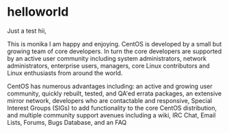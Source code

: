 # helloworld
Just a test
hii,

This is monika I am happy and enjoying.
CentOS is developed by a small but growing team of core developers.  In turn the core developers are supported by an active user community including system administrators, network administrators, enterprise users, managers, core Linux contributors and Linux enthusiasts from around the world.

CentOS has numerous advantages including: an active and growing user community, quickly rebuilt, tested, and QA'ed errata packages, an extensive mirror network, developers who are contactable and responsive, Special Interest Groups (SIGs) to add functionality to the core CentOS distribution, and multiple community support avenues including a wiki, IRC Chat, Email Lists, Forums, Bugs Database, and an FAQ
